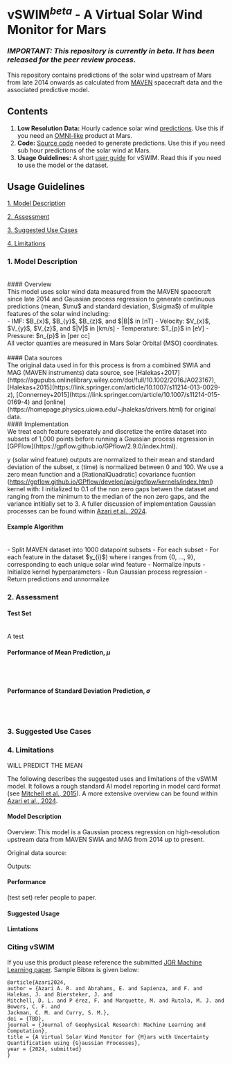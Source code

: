 # vSWIM<sup>*beta*</sup> - A Virtual Solar Wind Monitor for Mars 

### *IMPORTANT: This repository is currently in beta. It has been released for the peer review process.* 

This repository contains predictions of the solar wind upstream of Mars from late 2014 onwards as calculated from [MAVEN](https://mars.nasa.gov/maven/) spacecraft data and the associated predictive model.  

## Contents

1. **Low Resolution Data:** Hourly cadence solar wind [predictions](INSERT). Use this if you need an [OMNI-like](https://omniweb.gsfc.nasa.gov/form/dx1.html) product at Mars.
2. **Code:** [Source code](INSERT) needed to generate predictions. Use this if you need sub hour predictions of the solar wind at Mars.
3. **Usage Guidelines:** A short [user guide](#model) for vSWIM. Read this if you need to use the model or the dataset.

 <!-- headings -->
 <a id="guidelines"></a>
## Usage Guidelines

[1. Model Description](#model)
   
[2. Assessment](#assessment)

[3. Suggested Use Cases](#usecases)

[4. Limitations](#limits)
 
<!-- headings -->

<a id="model"></a>
### 1. Model Description
</br>
#### Overview
</br>
This model uses solar wind data measured from the MAVEN spacecraft since late 2014 and Gaussian process regression to generate continuous predictions (mean, $\mu$ and standard deviation, $\sigma$) of mulitple features of the solar wind including: 
</br>
   - IMF: $B_{x}$, $B_{y}$, $B_{z}$, and $|B|$ in [nT]
   - Velocity: $V_{x}$, $V_{y}$, $V_{z}$, and $|V|$ in [km/s]
   - Temperature: $T_{p}$ in [eV]
   - Pressure: $n_{p}$ in [per cc]
</br>
All vector quanties are measured in Mars Solar Orbital (MSO) coordinates. </details>
</br>
</br>
#### Data sources
</br>
The original data used in for this process is from a combined SWIA and MAG (MAVEN instruments) data source, see [Halekas+2017](https://agupubs.onlinelibrary.wiley.com/doi/full/10.1002/2016JA023167), [Halekas+2015](https://link.springer.com/article/10.1007/s11214-013-0029-z), [Connerney+2015](https://link.springer.com/article/10.1007/s11214-015-0169-4) and [online](https://homepage.physics.uiowa.edu/~jhalekas/drivers.html) for original data.</details>
</br>
#### Implementation
</br>
We treat each feature seperately and discretize the entire dataset into subsets of 1,000 points before running a Gaussian process regression in [GPFlow](https://gpflow.github.io/GPflow/2.9.0/index.html). 
   
y (solar wind feature) outputs are normalized to their mean and standard deviation of the subset, x (time) is normalized between 0 and 100. We use a zero mean function and a [RationalQuadratic] covariance fucntion (https://gpflow.github.io/GPflow/develop/api/gpflow/kernels/index.html) kernel with: l initialized to 0.1 of the non zero gaps betwen the dataset and ranging from the minimum to the median of the non zero gaps, and the variance intitially set to 3. A fuller discussion of implementation Gaussian processes can be found within [Azari et al., 2024](PENDING).</details>
   </br>
   #### Example Algorithm
   </br>
   - Split MAVEN dataset into 1000 datapoint subsets
   - For each subset
        - For each feature in the dataset $y_{i}$) where i ranges from {0, ..., 9}, corresponding to each unique solar wind feature
           - Normalize inputs
           - Initialize kernel hyperparameters
           - Run Gaussian process regression
           - Return predictions and unnormalize</details>
   </br>
 
 <a id="asssessment"></a>
 ### 2. Assessment 
 
   #### Test Set
   </br>
   A test
   </br>
   
   #### Performance of Mean Prediction, $\mu$
   </br>
   </br>

   #### Performance of Standard Deviation Prediction, $\sigma$
   </br>
   </br>

 
  <a id="usecases"></a>
 ### 3. Suggested Use Cases
 
  <a id="limits"></a>
 ### 4. Limitations

 WILL PREDICT THE MEAN
 
The following describes the suggested uses and limitations of the vSWIM model. It follows a rough standard AI model reporting in model card format (see [Mitchell et al., 2015](https://dl.acm.org/doi/10.1145/3287560.3287596)). A more extensive overview can be found within [Azari et al., 2024](PENDING).

#### Model Description

Overview: This model is a Gaussian process regression on high-resolution upstream data from MAVEN SWIA and MAG from 2014 up to present.

Original data source: 

Outputs: 

#### Performance

(test set) refer people to paper.  

#### Suggested Usage

#### Limtations

### Citing vSWIM

If you use this product please reference the submitted [JGR Machine Learning paper](PENDING). Sample Bibtex is given below:

```
@article{Azari2024,
author = {Azari A. R. and Abrahams, E. and Sapienza, and F. and Halekas, J. and Biersteker, J. and 
Mitchell, D. L. and P ́erez, F. and Marquette, M. and Rutala, M. J. and Bowers, C. F. and 
Jackman, C. M. and Curry, S. M.},
doi = {TBD},
journal = {Journal of Geophysical Research: Machine Learning and Computation},
title = {A Virtual Solar Wind Monitor for {M}ars with Uncertainty Quantification using {G}aussian Processes},
year = {2024, submitted}
}
```
